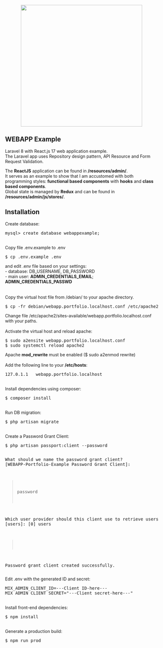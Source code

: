 <p align="center">
    <a href="https://webapp.artizanatweb.ro/admin" target="_blank">
        <img src="https://artizanatweb.ro/assets/svgs/webapp-logo.svg" width="400">
    </a>
</p>

## WEBAPP Example
<p>
    Laravel 8 with React.js 17 web application example.<br />
    The Laravel app uses Repository design pattern, API Resource and Form Request Validation.
</p>
<p>
    The <b>ReactJS</b> application can be found in <b>/resources/admin/</b>.<br />
    It serves as an example to show that I am accustomed with both programming styles: <b>functional based components</b> with <b>hooks</b> and <b>class based components</b>.<br />
    Global state is managed by <b>Redux</b> and can be found in <b>/resources/admin/js/stores/</b>.
</p>

## Installation

Create database:
<pre>
mysql> create database webappexample;
</pre>
<br />
Copy file .env.example to .env
<pre>
$ cp .env.example .env
</pre>
and edit .env file based on your settings: <br />
- database: DB_USERNAME, DB_PASSWORD <br />
- main user: <b>ADMIN_CREDENTIALS_EMAIL</b>; <b>ADMIN_CREDENTIALS_PASSWD</b> <br />
<br />
<br />
Copy the virtual host file from /debian/ to your apache directory.
<pre>
$ cp -fr debian/webapp.portfolio.localhost.conf /etc/apache2/sites-available/
</pre>
Change file /etc/apache2/sites-available/webapp.portfolio.localhost.conf with your paths.<br />
<br />
Activate the virtual host and reload apache:
<pre>
$ sudo a2ensite webapp.portfolio.localhost.conf
$ sudo systemctl reload apache2
</pre> 
Apache <b>mod_rewrite</b> must be enabled ($ sudo a2enmod rewrite)
<br />
<br />
Add the following line to your <b>/etc/hosts</b>:
<pre>
127.0.1.1	webapp.portfolio.localhost
</pre>
<br />
Install dependencies using composer:
<pre>
$ composer install
</pre>
<br />
Run DB migration:
<pre>
$ php artisan migrate
</pre>
<br />
Create a Password Grant Client:
<pre>
$ php artisan passport:client --password

 What should we name the password grant client? [WEBAPP-Portfolio-Example Password Grant Client]:
 > password

 Which user provider should this client use to retrieve users? [users]:
  [0] users
 > 

Password grant client created successfully.
</pre>
Edit .env with the generated ID and secret:
<pre>
MIX_ADMIN_CLIENT_ID=---Client ID-here---
MIX_ADMIN_CLIENT_SECRET="---Client secret-here---"
</pre>
<br />
Install front-end dependencies:
<pre>
$ npm install
</pre>
<br />
Generate a production build:
<pre>
$ npm run prod
</pre>
